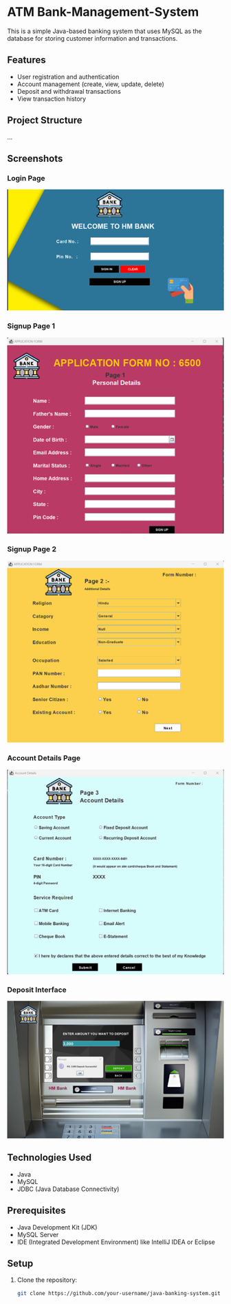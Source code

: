 # ATM Bank-Management-System

This is a simple Java-based banking system that uses MySQL as the database for storing customer information and transactions.

## Features

- User registration and authentication
- Account management (create, view, update, delete)
- Deposit and withdrawal transactions
- View transaction history
## Project Structure 

...
## Screenshots
### Login Page 
![Login Page ](/src/image/login.png)
### Signup Page 1
![Signup Page 1](/src/image/signup1.png)

### Signup Page 2
![Signup Page 2](/src/image/signup2.png)

### Account Details Page
![Account Details](/src/image/signup3.png)

### Deposit Interface
![Deposit Interface](/src/image/deposit.png)
## Technologies Used

- Java
- MySQL
- JDBC (Java Database Connectivity)

## Prerequisites

- Java Development Kit (JDK)
- MySQL Server
- IDE (Integrated Development Environment) like IntelliJ IDEA or Eclipse

## Setup

1. Clone the repository:

   ```bash
   git clone https://github.com/your-username/java-banking-system.git

